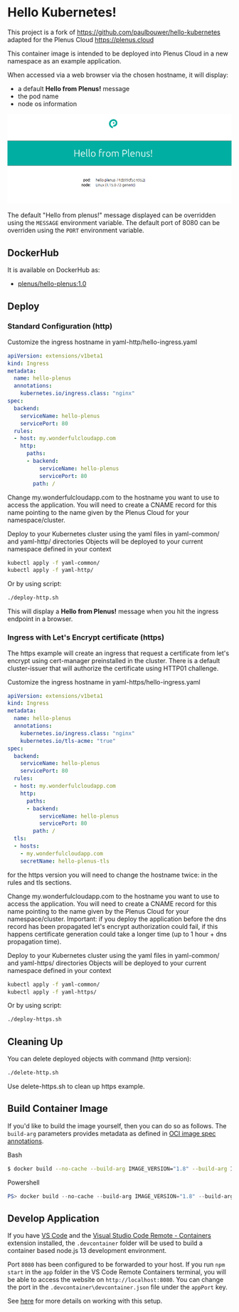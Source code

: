 # Hello Kubernetes!

This project is a fork of https://github.com/paulbouwer/hello-kubernetes adapted for the Plenus Cloud
https://plenus.cloud

This container image is intended to be deployed into Plenus Cloud in a new namespace as an example application.

When accessed via a web browser via the chosen hostname, it will display:
- a default **Hello from Plenus!** message
- the pod name
- node os information

![Hello from plenus! from the hello-kubernetes image](hello-kubernetes.png)

The default "Hello from plenus!" message displayed can be overridden using the `MESSAGE` environment variable. The default port of 8080 can be overriden using the `PORT` environment variable.

## DockerHub

It is available on DockerHub as:

- [plenus/hello-plenus:1.0](https://hub.docker.com/r/plenus/hello-plenus/)

## Deploy

### Standard Configuration (http)

Customize the ingress hostname in yaml-http/hello-ingress.yaml

```yaml
apiVersion: extensions/v1beta1
kind: Ingress
metadata:
  name: hello-plenus
  annotations:
    kubernetes.io/ingress.class: "nginx"
spec:
  backend:
    serviceName: hello-plenus
    servicePort: 80
  rules:
  - host: my.wonderfulcloudapp.com
    http:
      paths:
      - backend:
          serviceName: hello-plenus
          servicePort: 80
        path: /
```

Change my.wonderfulcloudapp.com to the hostname you want to use to access the application.
You will need to create a CNAME record for this name pointing to the name given by the Plenus Cloud for your namespace/cluster.

Deploy to your Kubernetes cluster using the yaml files in yaml-common/ and yaml-http/ directories
Objects will be deployed to your current namespace defined in your context

```sh
kubectl apply -f yaml-common/
kubectl apply -f yaml-http/
```

Or by using script:

```sh
./deploy-http.sh
```

This will display a **Hello from Plenus!** message when you hit the ingress endpoint in a browser. 

### Ingress with Let's Encrypt certificate (https)

The https example will create an ingress that request a certificate from let's encrypt using cert-manager preinstalled in the cluster.
There is a default cluster-issuer that will authorize the certificate using HTTP01 challenge.

Customize the ingress hostname in yaml-https/hello-ingress.yaml

```yaml
apiVersion: extensions/v1beta1
kind: Ingress
metadata:
  name: hello-plenus
  annotations:
    kubernetes.io/ingress.class: "nginx"
    kubernetes.io/tls-acme: "true"
spec:
  backend:
    serviceName: hello-plenus
    servicePort: 80
  rules:
  - host: my.wonderfulcloudapp.com
    http:
      paths:
      - backend:
          serviceName: hello-plenus
          servicePort: 80
        path: /
  tls:
  - hosts:
    - my.wonderfulcloudapp.com
    secretName: hello-plenus-tls
```

for the https version you will need to change the hostname twice: in the rules and tls sections.

Change my.wonderfulcloudapp.com to the hostname you want to use to access the application.
You will need to create a CNAME record for this name pointing to the name given by the Plenus Cloud for your namespace/cluster.
Important: if you deploy the application before the dns record has been propagated let's encrypt authorization could fail, if this happens certificate generation could take a longer time (up to 1 hour + dns propagation time).

Deploy to your Kubernetes cluster using the yaml files in yaml-common/ and yaml-https/ directories
Objects will be deployed to your current namespace defined in your context

```sh
kubectl apply -f yaml-common/
kubectl apply -f yaml-https/
```

Or by using script:

```sh
./deploy-https.sh
```

## Cleaning Up

You can delete deployed objects with command (http version):

```sh
./delete-http.sh
```

Use delete-https.sh to clean up https example.

## Build Container Image

If you'd like to build the image yourself, then you can do so as follows. The `build-arg` parameters provides metadata as defined in [OCI image spec annotations](https://github.com/opencontainers/image-spec/blob/master/annotations.md).

Bash
```bash
$ docker build --no-cache --build-arg IMAGE_VERSION="1.8" --build-arg IMAGE_CREATE_DATE="`date -u +"%Y-%m-%dT%H:%M:%SZ"`" --build-arg IMAGE_SOURCE_REVISION="`git rev-parse HEAD`" -f Dockerfile -t "hello-kubernetes:1.8" .
```

Powershell
```powershell
PS> docker build --no-cache --build-arg IMAGE_VERSION="1.8" --build-arg IMAGE_CREATE_DATE="$(Get-Date((Get-Date).ToUniversalTime()) -UFormat '%Y-%m-%dT%H:%M:%SZ')" --build-arg IMAGE_SOURCE_REVISION="$(git rev-parse HEAD)" -f Dockerfile -t "hello-kubernetes:1.8" .
```

## Develop Application

If you have [VS Code](https://code.visualstudio.com/) and the [Visual Studio Code Remote - Containers](https://marketplace.visualstudio.com/items?itemName=ms-vscode-remote.remote-containers) extension installed, the `.devcontainer` folder will be used to build a container based node.js 13 development environment. 

Port `8080` has been configured to be forwarded to your host. If you run `npm start` in the `app` folder in the VS Code Remote Containers terminal, you will be able to access the website on `http://localhost:8080`. You can change the port in the `.devcontainer\devcontainer.json` file under the `appPort` key.

See [here](https://code.visualstudio.com/docs/remote/containers) for more details on working with this setup.

